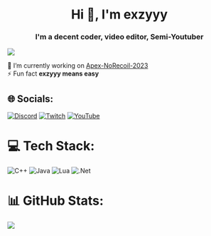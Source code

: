 <h1 align="center">Hi 👋, I'm exzyyy</h1>
<h3 align="center">I'm a decent coder, video editor, Semi-Youtuber</h3>

[![](https://visitcount.itsvg.in/api?id=exzyyywakeup&icon=2&color=12)](https://visitcount.itsvg.in/api?id=exzyyywakeup&icon=2&color=12)

🔭 I’m currently working on [Apex-NoRecoil-2023](https://github.com/exzyyywakeup/Apex-NoRecoil-2023)<br>⚡ Fun fact **exzyyy means easy**


## 🌐 Socials:
[![Discord](https://img.shields.io/badge/Discord-%237289DA.svg?logo=discord&logoColor=white)](https://discord.gg/https://discord.gg/m2ME7kBKer) [![Twitch](https://img.shields.io/badge/Twitch-%239146FF.svg?logo=Twitch&logoColor=white)](https://twitch.tv/exzyyywakeup) [![YouTube](https://img.shields.io/badge/YouTube-%23FF0000.svg?logo=YouTube&logoColor=white)](https://youtube.com/@exzyyyoff) 

# 💻 Tech Stack:
![C++](https://img.shields.io/badge/c++-%2300599C.svg?style=for-the-badge&logo=c%2B%2B&logoColor=white) ![Java](https://img.shields.io/badge/java-%23ED8B00.svg?style=for-the-badge&logo=java&logoColor=white) ![Lua](https://img.shields.io/badge/lua-%232C2D72.svg?style=for-the-badge&logo=lua&logoColor=white) ![.Net](https://img.shields.io/badge/.NET-5C2D91?style=for-the-badge&logo=.net&logoColor=white)
# 📊 GitHub Stats:
![](https://github-readme-stats.vercel.app/api?username=exzyyywakeup&theme=swift&hide_border=true&include_all_commits=false&count_private=false)<br/>
